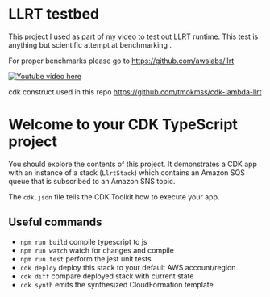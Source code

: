 # LLRT testbed

This project I used as part of my video to test out LLRT runtime.
This test is anything but scientific attempt at benchmarking .

For proper benchmarks please go to https://github.com/awslabs/llrt


[![Youtube video here](https://img.youtube.com/vi/9PToCZ-vdoA/0.jpg)](https://www.youtube.com/watch?v=9PToCZ-vdoA)


cdk construct used in this repo https://github.com/tmokmss/cdk-lambda-llrt

# Welcome to your CDK TypeScript project

You should explore the contents of this project. It demonstrates a CDK app with an instance of a stack (`LlrtStack`)
which contains an Amazon SQS queue that is subscribed to an Amazon SNS topic.

The `cdk.json` file tells the CDK Toolkit how to execute your app.

## Useful commands

* `npm run build`   compile typescript to js
* `npm run watch`   watch for changes and compile
* `npm run test`    perform the jest unit tests
* `cdk deploy`      deploy this stack to your default AWS account/region
* `cdk diff`        compare deployed stack with current state
* `cdk synth`       emits the synthesized CloudFormation template

